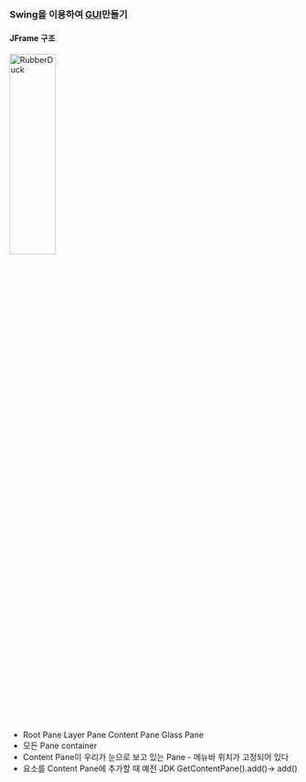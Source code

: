 ### Swing을 이용하여 [GUI](https://github.com/1000004/TIL/blob/main/GUI.md)만들기
#### JFrame 구조
<img src="https://postfiles.pstatic.net/MjAyMjA1MjdfNTQg/MDAxNjUzNTc4MTEyNzk0.WrmNWaSjpzzpgXYvT_bqEgykZDwhhmyGZZ4F9lcP4nkg.xncK4DYrdjlAjEwr6bF-feQJ0Km7iu4yRszjNLeAhEAg.PNG.forget980/image.png?type=w580" width="40%" height="30%" title="px(픽셀) 크기 설정" alt="RubberDuck"></img>
* Root Pane Layer Pane Content Pane Glass Pane
* 모든 Pane container
* Content Pane이 우리가 눈으로 보고 있는 Pane - 메뉴바 위치가 고정되어 있다
* 요소를 Content Pane에 추가할 때 예전 JDK GetContentPane().add()-> add()
